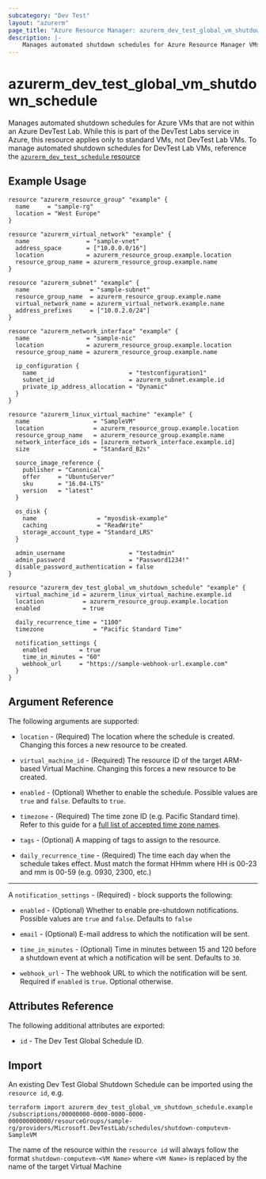 ```yaml
---
subcategory: "Dev Test"
layout: "azurerm"
page_title: "Azure Resource Manager: azurerm_dev_test_global_vm_shutdown_schedule"
description: |-
    Manages automated shutdown schedules for Azure Resource Manager VMs outside of Dev Test Labs.
---
```


# azurerm_dev_test_global_vm_shutdown_schedule

Manages automated shutdown schedules for Azure VMs that are not within an Azure DevTest Lab. While this is part of the DevTest Labs service in Azure,
this resource applies only to standard VMs, not DevTest Lab VMs. To manage automated shutdown schedules for DevTest Lab VMs, reference the
[`azurerm_dev_test_schedule` resource](dev_test_schedule.html)

## Example Usage

```hcl
resource "azurerm_resource_group" "example" {
  name     = "sample-rg"
  location = "West Europe"
}

resource "azurerm_virtual_network" "example" {
  name                = "sample-vnet"
  address_space       = ["10.0.0.0/16"]
  location            = azurerm_resource_group.example.location
  resource_group_name = azurerm_resource_group.example.name
}

resource "azurerm_subnet" "example" {
  name                 = "sample-subnet"
  resource_group_name  = azurerm_resource_group.example.name
  virtual_network_name = azurerm_virtual_network.example.name
  address_prefixes     = ["10.0.2.0/24"]
}

resource "azurerm_network_interface" "example" {
  name                = "sample-nic"
  location            = azurerm_resource_group.example.location
  resource_group_name = azurerm_resource_group.example.name

  ip_configuration {
    name                          = "testconfiguration1"
    subnet_id                     = azurerm_subnet.example.id
    private_ip_address_allocation = "Dynamic"
  }
}

resource "azurerm_linux_virtual_machine" "example" {
  name                  = "SampleVM"
  location              = azurerm_resource_group.example.location
  resource_group_name   = azurerm_resource_group.example.name
  network_interface_ids = [azurerm_network_interface.example.id]
  size                  = "Standard_B2s"

  source_image_reference {
    publisher = "Canonical"
    offer     = "UbuntuServer"
    sku       = "16.04-LTS"
    version   = "latest"
  }

  os_disk {
    name                 = "myosdisk-example"
    caching              = "ReadWrite"
    storage_account_type = "Standard_LRS"
  }

  admin_username                  = "testadmin"
  admin_password                  = "Password1234!"
  disable_password_authentication = false
}

resource "azurerm_dev_test_global_vm_shutdown_schedule" "example" {
  virtual_machine_id = azurerm_linux_virtual_machine.example.id
  location           = azurerm_resource_group.example.location
  enabled            = true

  daily_recurrence_time = "1100"
  timezone              = "Pacific Standard Time"

  notification_settings {
    enabled         = true
    time_in_minutes = "60"
    webhook_url     = "https://sample-webhook-url.example.com"
  }
}
```

## Argument Reference

The following arguments are supported:

* `location` - (Required) The location where the schedule is created. Changing this forces a new resource to be created.

* `virtual_machine_id` - (Required) The resource ID of the target ARM-based Virtual Machine. Changing this forces a new resource to be created.

* `enabled` - (Optional) Whether to enable the schedule. Possible values are `true` and `false`. Defaults to `true`.

* `timezone` - (Required) The time zone ID (e.g. Pacific Standard time). Refer to this guide for a [full list of accepted time zone names](https://jackstromberg.com/2017/01/list-of-time-zones-consumed-by-azure/).

* `tags` - (Optional) A mapping of tags to assign to the resource.

* `daily_recurrence_time` - (Required) The time each day when the schedule takes effect. Must match the format HHmm where HH is 00-23 and mm is 00-59 (e.g. 0930, 2300, etc.)

---

A `notification_settings` - (Required)  - block supports the following:

* `enabled` - (Optional) Whether to enable pre-shutdown notifications. Possible values are `true` and `false`. Defaults to `false`

* `email` - (Optional) E-mail address to which the notification will be sent.

* `time_in_minutes` - (Optional) Time in minutes between 15 and 120 before a shutdown event at which a notification will be sent. Defaults to `30`.

* `webhook_url` - The webhook URL to which the notification will be sent. Required if `enabled` is `true`. Optional otherwise.

## Attributes Reference

The following additional attributes are exported:

* `id` - The Dev Test Global Schedule ID.

## Import

An existing Dev Test Global Shutdown Schedule can be imported using the `resource id`, e.g.

```shell
terraform import azurerm_dev_test_global_vm_shutdown_schedule.example /subscriptions/00000000-0000-0000-0000-000000000000/resourceGroups/sample-rg/providers/Microsoft.DevTestLab/schedules/shutdown-computevm-SampleVM
```

The name of the resource within the `resource id` will always follow the format `shutdown-computevm-<VM Name>` where `<VM Name>` is replaced by the name of the target Virtual Machine
